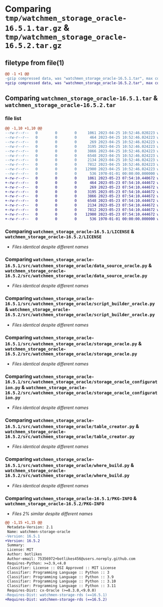 # Comparing `tmp/watchmen_storage_oracle-16.5.1.tar.gz` & `tmp/watchmen_storage_oracle-16.5.2.tar.gz`

## filetype from file(1)

```diff
@@ -1 +1 @@
-gzip compressed data, was "watchmen_storage_oracle-16.5.1.tar", max compression
+gzip compressed data, was "watchmen_storage_oracle-16.5.2.tar", max compression
```

## Comparing `watchmen_storage_oracle-16.5.1.tar` & `watchmen_storage_oracle-16.5.2.tar`

### file list

```diff
@@ -1,10 +1,10 @@
--rw-r--r--   0        0        0     1061 2023-04-25 10:52:46.020223 watchmen_storage_oracle-16.5.1/LICENSE
--rw-r--r--   0        0        0      464 2023-04-25 10:52:46.024223 watchmen_storage_oracle-16.5.1/pyproject.toml
--rw-r--r--   0        0        0      269 2023-04-25 10:52:46.024223 watchmen_storage_oracle-16.5.1/src/watchmen_storage_oracle/__init__.py
--rw-r--r--   0        0        0     3195 2023-04-25 10:52:46.024223 watchmen_storage_oracle-16.5.1/src/watchmen_storage_oracle/data_source_oracle.py
--rw-r--r--   0        0        0     3866 2023-04-25 10:52:46.024223 watchmen_storage_oracle-16.5.1/src/watchmen_storage_oracle/script_builder_oracle.py
--rw-r--r--   0        0        0     6548 2023-04-25 10:52:46.024223 watchmen_storage_oracle-16.5.1/src/watchmen_storage_oracle/storage_oracle.py
--rw-r--r--   0        0        0     2134 2023-04-25 10:52:46.024223 watchmen_storage_oracle-16.5.1/src/watchmen_storage_oracle/storage_oracle_configuration.py
--rw-r--r--   0        0        0     7812 2023-04-25 10:52:46.024223 watchmen_storage_oracle-16.5.1/src/watchmen_storage_oracle/table_creator.py
--rw-r--r--   0        0        0    12900 2023-04-25 10:52:46.024223 watchmen_storage_oracle-16.5.1/src/watchmen_storage_oracle/where_build.py
--rw-r--r--   0        0        0      536 1970-01-01 00:00:00.000000 watchmen_storage_oracle-16.5.1/PKG-INFO
+-rw-r--r--   0        0        0     1061 2023-05-23 07:54:10.440672 watchmen_storage_oracle-16.5.2/LICENSE
+-rw-r--r--   0        0        0      464 2023-05-23 07:54:10.444672 watchmen_storage_oracle-16.5.2/pyproject.toml
+-rw-r--r--   0        0        0      269 2023-05-23 07:54:10.444672 watchmen_storage_oracle-16.5.2/src/watchmen_storage_oracle/__init__.py
+-rw-r--r--   0        0        0     3195 2023-05-23 07:54:10.444672 watchmen_storage_oracle-16.5.2/src/watchmen_storage_oracle/data_source_oracle.py
+-rw-r--r--   0        0        0     3866 2023-05-23 07:54:10.444672 watchmen_storage_oracle-16.5.2/src/watchmen_storage_oracle/script_builder_oracle.py
+-rw-r--r--   0        0        0     6548 2023-05-23 07:54:10.444672 watchmen_storage_oracle-16.5.2/src/watchmen_storage_oracle/storage_oracle.py
+-rw-r--r--   0        0        0     2134 2023-05-23 07:54:10.444672 watchmen_storage_oracle-16.5.2/src/watchmen_storage_oracle/storage_oracle_configuration.py
+-rw-r--r--   0        0        0     7812 2023-05-23 07:54:10.444672 watchmen_storage_oracle-16.5.2/src/watchmen_storage_oracle/table_creator.py
+-rw-r--r--   0        0        0    12900 2023-05-23 07:54:10.444672 watchmen_storage_oracle-16.5.2/src/watchmen_storage_oracle/where_build.py
+-rw-r--r--   0        0        0      536 1970-01-01 00:00:00.000000 watchmen_storage_oracle-16.5.2/PKG-INFO
```

### Comparing `watchmen_storage_oracle-16.5.1/LICENSE` & `watchmen_storage_oracle-16.5.2/LICENSE`

 * *Files identical despite different names*

### Comparing `watchmen_storage_oracle-16.5.1/src/watchmen_storage_oracle/data_source_oracle.py` & `watchmen_storage_oracle-16.5.2/src/watchmen_storage_oracle/data_source_oracle.py`

 * *Files identical despite different names*

### Comparing `watchmen_storage_oracle-16.5.1/src/watchmen_storage_oracle/script_builder_oracle.py` & `watchmen_storage_oracle-16.5.2/src/watchmen_storage_oracle/script_builder_oracle.py`

 * *Files identical despite different names*

### Comparing `watchmen_storage_oracle-16.5.1/src/watchmen_storage_oracle/storage_oracle.py` & `watchmen_storage_oracle-16.5.2/src/watchmen_storage_oracle/storage_oracle.py`

 * *Files identical despite different names*

### Comparing `watchmen_storage_oracle-16.5.1/src/watchmen_storage_oracle/storage_oracle_configuration.py` & `watchmen_storage_oracle-16.5.2/src/watchmen_storage_oracle/storage_oracle_configuration.py`

 * *Files identical despite different names*

### Comparing `watchmen_storage_oracle-16.5.1/src/watchmen_storage_oracle/table_creator.py` & `watchmen_storage_oracle-16.5.2/src/watchmen_storage_oracle/table_creator.py`

 * *Files identical despite different names*

### Comparing `watchmen_storage_oracle-16.5.1/src/watchmen_storage_oracle/where_build.py` & `watchmen_storage_oracle-16.5.2/src/watchmen_storage_oracle/where_build.py`

 * *Files identical despite different names*

### Comparing `watchmen_storage_oracle-16.5.1/PKG-INFO` & `watchmen_storage_oracle-16.5.2/PKG-INFO`

 * *Files 2% similar despite different names*

```diff
@@ -1,15 +1,15 @@
 Metadata-Version: 2.1
 Name: watchmen-storage-oracle
-Version: 16.5.1
+Version: 16.5.2
 Summary: 
 License: MIT
 Author: botlikes
 Author-email: 75356972+botlikes456@users.noreply.github.com
 Requires-Python: >=3.9,<4.0
 Classifier: License :: OSI Approved :: MIT License
 Classifier: Programming Language :: Python :: 3
 Classifier: Programming Language :: Python :: 3.9
 Classifier: Programming Language :: Python :: 3.10
 Classifier: Programming Language :: Python :: 3.11
 Requires-Dist: cx-Oracle (>=8.3.0,<9.0.0)
-Requires-Dist: watchmen-storage-rds (==16.5.1)
+Requires-Dist: watchmen-storage-rds (==16.5.2)
```


